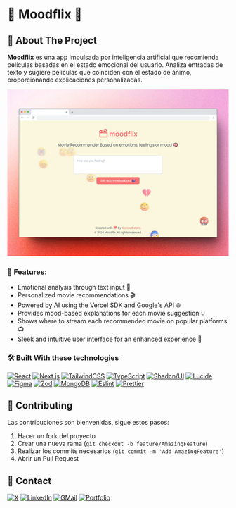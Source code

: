 
# 🎥 Moodflix 🎥

## 📖 About The Project

**Moodflix** es una app impulsada por inteligencia artificial que recomienda películas basadas en el estado emocional del usuario. Analiza entradas de texto y sugiere películas que coinciden con el estado de ánimo, proporcionando explicaciones personalizadas.

[![Product Name Screen Shot][product-screenshot]](https://moodflix-by-calisto.vercel.app)

### 🌟 Features:
- Emotional analysis through text input 🧠
- Personalized movie recommendations 🎬
- Powered by AI using the Vercel SDK and Google's API 🌐
- Provides mood-based explanations for each movie suggestion 💡
- Shows where to stream each recommended movie on popular platforms 📺
- Sleek and intuitive user interface for an enhanced experience 🎨

### 🛠️ Built With these technologies
[![React][React Badge]][React URL] [![Next.js][Next.js Badge]][Next.js URL] [![TailwindCSS][TailwindCSS Badge]][TailwindCSS URL] [![TypeScript][TypeScript Badge]][TypeScript URL] [![Shadcn/UI][Shadcn/UI Badge]][Shadcn/UI URL] [![Lucide][Lucide Badge]][Lucide URL] [![Figma][Figma Badge]][Figma URL] [![Zod][Zod Badge]][Zod URL] [![MongoDB][MongoDB Badge]][MongoDB URL] [![Eslint][Eslint Badge]][Eslint URL] [![Prettier][Prettier Badge]][Prettier URL]

## 🤝 Contributing

Las contribuciones son bienvenidas, sigue estos pasos:
1. Hacer un fork del proyecto
2. Crear una nueva rama (`git checkout -b feature/AmazingFeature`)
3. Realizar los commits necesarios (`git commit -m 'Add AmazingFeature'`)
4. Abrir un Pull Request


## 📧 Contact

[![X][X Badge]][X URL]
[![LinkedIn][LinkedIn Badge]][LinkedIn URL]
[![GMail][GMail Badge]][GMail URL]
[![Portfolio][Portfolio Badge]][Portfolio URL]


[X Badge]: https://img.shields.io/badge/X-000000.svg?style=for-the-badge&logo=X&logoColor=white
[X URL]: https://x.com/Calisto_dev
[LinkedIn Badge]: https://img.shields.io/badge/LinkedIn-0A66C2.svg?style=for-the-badge&logo=LinkedIn&logoColor=white
[LinkedIn URL]: https://linkedin.com/in/carlos-bolano
[GMail Badge]: https://img.shields.io/badge/Gmail-EA4335.svg?style=for-the-badge&logo=Gmail&logoColor=white
[GMail URL]: mailto:carlostutos828@gmail.com
[Portfolio badge]:https://img.shields.io/badge/Portfolio-000000.svg?style=for-the-badge&logo=portfolio&logoColor=white
[Portfolio URL]: https://carlos-bolano.vercel.app
[product-screenshot]: https://github.com/Carlos-Bolano/moodflix/blob/main/public/moodflix-screenshot.png


[TypeScript Badge]: https://img.shields.io/badge/TypeScript-3178C6.svg?style=for-the-badge&logo=TypeScript&logoColor=white
[TypeScript URL]: https://www.typescriptlang.org/
[React Badge]: https://img.shields.io/badge/React-61DAFB.svg?style=for-the-badge&logo=React&logoColor=black
[React URL]: https://react.dev/
[Next.js Badge]: https://img.shields.io/badge/Next.js-000000.svg?style=for-the-badge&logo=nextdotjs&logoColor=white
[Next.js URL]: https://nextjs.org/
[TailwindCSS Badge]: https://img.shields.io/badge/Tailwind%20CSS-06B6D4.svg?style=for-the-badge&logo=Tailwind-CSS&logoColor=white
[TailwindCSS URL]: https://tailwindcss.com/
[Eslint Badge]: https://img.shields.io/badge/ESLint-4B32C3.svg?style=for-the-badge&logo=ESLint&logoColor=white
[Eslint URL]: https://eslint.org/
[Prettier Badge]: https://img.shields.io/badge/Prettier-F7B93E.svg?style=for-the-badge&logo=Prettier&logoColor=black
[Prettier URL]: https://prettier.io/
[Figma Badge]: https://img.shields.io/badge/Figma-F24E1E.svg?style=for-the-badge&logo=Figma&logoColor=white
[Figma URL]: https://www.figma.com/
[Shadcn/UI Badge]: https://img.shields.io/badge/shadcn/ui-000000.svg?style=for-the-badge&logo=shadcn/ui&logoColor=white
[Shadcn/UI URL]: https://ui.shadcn.com/
[Lucide Badge]: https://img.shields.io/badge/Lucide-f67373.svg?style=for-the-badge&logo=lucide&logoColor=white
[Lucide URL]: https://lucide.dev/
[Zod Badge]: https://img.shields.io/badge/Zod-3E67B1.svg?style=for-the-badge&logo=Zod&logoColor=white
[Zod URL]: https://zod.dev/
[MongoDB Badge]: https://img.shields.io/badge/MongoDB-47A248.svg?style=for-the-badge&logo=MongoDB&logoColor=white
[MongoDB URL]: https://www.mongodb.com/
